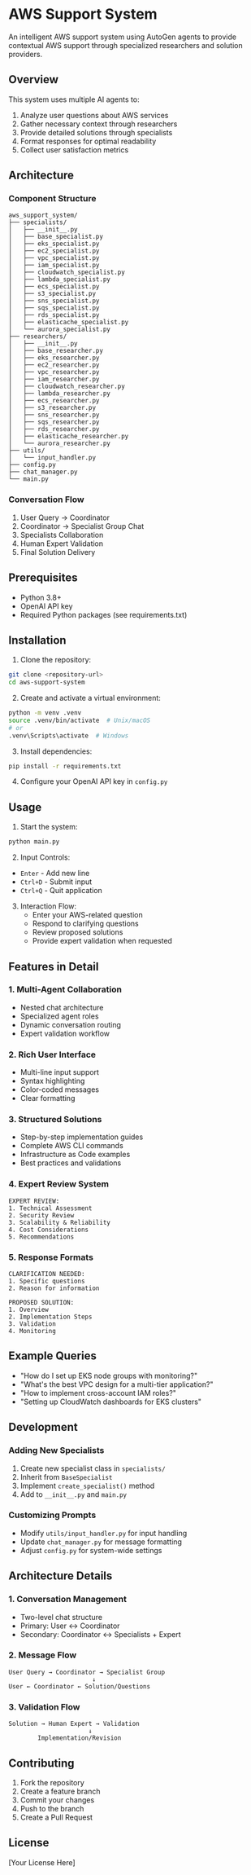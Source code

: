 # AWS Support System

An intelligent AWS support system using AutoGen agents to provide contextual AWS support through specialized researchers and solution providers.

## Overview

This system uses multiple AI agents to:
1. Analyze user questions about AWS services
2. Gather necessary context through researchers
3. Provide detailed solutions through specialists
4. Format responses for optimal readability
5. Collect user satisfaction metrics

## Architecture

### Component Structure
```
aws_support_system/
├── specialists/
│   ├── __init__.py
│   ├── base_specialist.py
│   ├── eks_specialist.py
│   ├── ec2_specialist.py
│   ├── vpc_specialist.py
│   ├── iam_specialist.py
│   ├── cloudwatch_specialist.py
│   ├── lambda_specialist.py
│   ├── ecs_specialist.py
│   ├── s3_specialist.py
│   ├── sns_specialist.py
│   ├── sqs_specialist.py
│   ├── rds_specialist.py
│   ├── elasticache_specialist.py
│   └── aurora_specialist.py
├── researchers/
│   ├── __init__.py
│   ├── base_researcher.py
│   ├── eks_researcher.py
│   ├── ec2_researcher.py
│   ├── vpc_researcher.py
│   ├── iam_researcher.py
│   ├── cloudwatch_researcher.py
│   ├── lambda_researcher.py
│   ├── ecs_researcher.py
│   ├── s3_researcher.py
│   ├── sns_researcher.py
│   ├── sqs_researcher.py
│   ├── rds_researcher.py
│   ├── elasticache_researcher.py
│   └── aurora_researcher.py
├── utils/
│   └── input_handler.py
├── config.py
├── chat_manager.py
└── main.py
```

### Conversation Flow
1. User Query → Coordinator
2. Coordinator → Specialist Group Chat
3. Specialists Collaboration
4. Human Expert Validation
5. Final Solution Delivery

## Prerequisites

- Python 3.8+
- OpenAI API key
- Required Python packages (see requirements.txt)

## Installation

1. Clone the repository:
```bash
git clone <repository-url>
cd aws-support-system
```

2. Create and activate a virtual environment:
```bash
python -m venv .venv
source .venv/bin/activate  # Unix/macOS
# or
.venv\Scripts\activate  # Windows
```

3. Install dependencies:
```bash
pip install -r requirements.txt
```

4. Configure your OpenAI API key in `config.py`

## Usage

1. Start the system:
```bash
python main.py
```

2. Input Controls:
- `Enter` - Add new line
- `Ctrl+D` - Submit input
- `Ctrl+Q` - Quit application

3. Interaction Flow:
   - Enter your AWS-related question
   - Respond to clarifying questions
   - Review proposed solutions
   - Provide expert validation when requested

## Features in Detail

### 1. Multi-Agent Collaboration
- Nested chat architecture
- Specialized agent roles
- Dynamic conversation routing
- Expert validation workflow

### 2. Rich User Interface
- Multi-line input support
- Syntax highlighting
- Color-coded messages
- Clear formatting

### 3. Structured Solutions
- Step-by-step implementation guides
- Complete AWS CLI commands
- Infrastructure as Code examples
- Best practices and validations

### 4. Expert Review System
```
EXPERT REVIEW:
1. Technical Assessment
2. Security Review
3. Scalability & Reliability
4. Cost Considerations
5. Recommendations
```

### 5. Response Formats
```
CLARIFICATION NEEDED:
1. Specific questions
2. Reason for information

PROPOSED SOLUTION:
1. Overview
2. Implementation Steps
3. Validation
4. Monitoring
```

## Example Queries

- "How do I set up EKS node groups with monitoring?"
- "What's the best VPC design for a multi-tier application?"
- "How to implement cross-account IAM roles?"
- "Setting up CloudWatch dashboards for EKS clusters"

## Development

### Adding New Specialists
1. Create new specialist class in `specialists/`
2. Inherit from `BaseSpecialist`
3. Implement `create_specialist()` method
4. Add to `__init__.py` and `main.py`

### Customizing Prompts
- Modify `utils/input_handler.py` for input handling
- Update `chat_manager.py` for message formatting
- Adjust `config.py` for system-wide settings

## Architecture Details

### 1. Conversation Management
- Two-level chat structure
- Primary: User ↔ Coordinator
- Secondary: Coordinator ↔ Specialists + Expert

### 2. Message Flow
```
User Query → Coordinator → Specialist Group
                       ↓
User ← Coordinator ← Solution/Questions
```

### 3. Validation Flow
```
Solution → Human Expert → Validation
                      ↓
        Implementation/Revision
```

## Contributing

1. Fork the repository
2. Create a feature branch
3. Commit your changes
4. Push to the branch
5. Create a Pull Request

## License

[Your License Here]